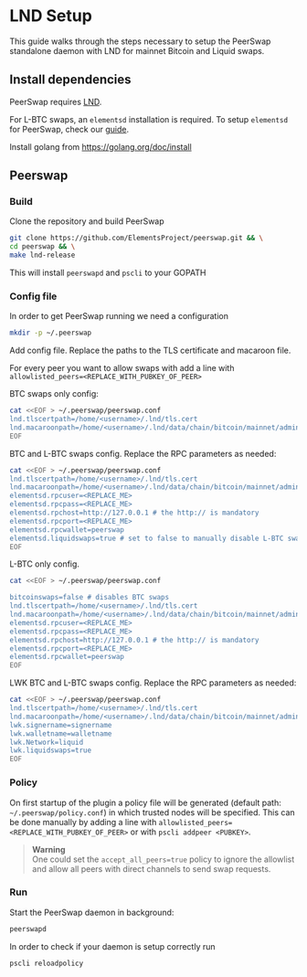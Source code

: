 # LND Setup

This guide walks through the steps necessary to setup the PeerSwap standalone daemon with LND for mainnet Bitcoin and Liquid swaps.

## Install dependencies

PeerSwap requires [LND](https://github.com/lightningnetwork/lnd). 

For L-BTC swaps, an `elementsd` installation is required. To setup `elementsd` for PeerSwap, check our [guide](https://github.com/ElementsProject/peerswap/blob/master/docs/setup_elementsd.md).

Install golang from https://golang.org/doc/install

## Peerswap

### Build

Clone the repository and build PeerSwap

```bash
git clone https://github.com/ElementsProject/peerswap.git && \
cd peerswap && \
make lnd-release
```

This will install `peerswapd` and `pscli` to your GOPATH

### Config file

In order to get PeerSwap running we need a configuration 

```bash
mkdir -p ~/.peerswap
```

Add config file. Replace the paths to the TLS certificate and macaroon file.

For every peer you want to allow swaps with add a line with `allowlisted_peers=<REPLACE_WITH_PUBKEY_OF_PEER>`

BTC swaps only config:

```bash
cat <<EOF > ~/.peerswap/peerswap.conf
lnd.tlscertpath=/home/<username>/.lnd/tls.cert
lnd.macaroonpath=/home/<username>/.lnd/data/chain/bitcoin/mainnet/admin.macaroon
EOF
```

BTC and L-BTC swaps config. Replace the RPC parameters as needed:

```bash
cat <<EOF > ~/.peerswap/peerswap.conf
lnd.tlscertpath=/home/<username>/.lnd/tls.cert
lnd.macaroonpath=/home/<username>/.lnd/data/chain/bitcoin/mainnet/admin.macaroon
elementsd.rpcuser=<REPLACE_ME>
elementsd.rpcpass=<REPLACE_ME>
elementsd.rpchost=http://127.0.0.1 # the http:// is mandatory
elementsd.rpcport=<REPLACE_ME>
elementsd.rpcwallet=peerswap
elementsd.liquidswaps=true # set to false to manually disable L-BTC swaps
EOF
```

L-BTC only config. 

```bash
cat <<EOF > ~/.peerswap/peerswap.conf

bitcoinswaps=false # disables BTC swaps
lnd.tlscertpath=/home/<username>/.lnd/tls.cert
lnd.macaroonpath=/home/<username>/.lnd/data/chain/bitcoin/mainnet/admin.macaroon
elementsd.rpcuser=<REPLACE_ME>
elementsd.rpcpass=<REPLACE_ME>
elementsd.rpchost=http://127.0.0.1 # the http:// is mandatory
elementsd.rpcport=<REPLACE_ME>
elementsd.rpcwallet=peerswap
EOF
```

LWK BTC and L-BTC swaps config. Replace the RPC parameters as needed:
```bash
cat <<EOF > ~/.peerswap/peerswap.conf
lnd.tlscertpath=/home/<username>/.lnd/tls.cert
lnd.macaroonpath=/home/<username>/.lnd/data/chain/bitcoin/mainnet/admin.macaroon
lwk.signername=signername
lwk.walletname=walletname
lwk.Network=liquid
lwk.liquidswaps=true
EOF
```

### Policy

On first startup of the plugin a policy file will be generated (default path: `~/.peerswap/policy.conf`) in which trusted nodes will be specified.
This can be done manually by adding a line with `allowlisted_peers=<REPLACE_WITH_PUBKEY_OF_PEER>` or with `pscli addpeer <PUBKEY>`.

>**Warning**  
>One could set the `accept_all_peers=true` policy to ignore the allowlist and allow all peers with direct channels to send swap requests.

### Run

Start the PeerSwap daemon in background:

```bash
peerswapd
```

In order to check if your daemon is setup correctly run
```bash
pscli reloadpolicy
```

